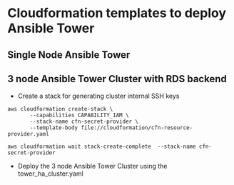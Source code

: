 # Cloudformation templates to deploy Ansible Tower

## Single Node Ansible Tower

## 3 node Ansible Tower Cluster with RDS backend

- Create a stack for generating cluster internal SSH keys

```
aws cloudformation create-stack \
       --capabilities CAPABILITY_IAM \
       --stack-name cfn-secret-provider \
       --template-body file://cloudformation/cfn-resource-provider.yaml

aws cloudformation wait stack-create-complete  --stack-name cfn-secret-provider 
```

- Deploy the 3 node Ansible Tower Cluster using the tower_ha_cluster.yaml
